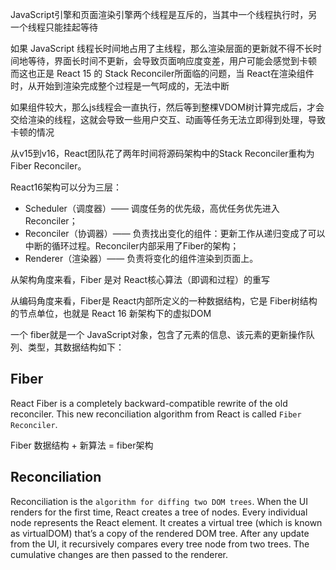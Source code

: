 
JavaScript引擎和页面渲染引擎两个线程是互斥的，当其中一个线程执行时，另一个线程只能挂起等待

如果 JavaScript 线程长时间地占用了主线程，那么渲染层面的更新就不得不长时间地等待，界面长时间不更新，会导致页面响应度变差，用户可能会感觉到卡顿
而这也正是 React 15 的 Stack Reconciler所面临的问题，当 React在渲染组件时，从开始到渲染完成整个过程是一气呵成的，无法中断

如果组件较大，那么js线程会一直执行，然后等到整棵VDOM树计算完成后，才会交给渲染的线程，这就会导致一些用户交互、动画等任务无法立即得到处理，导致卡顿的情况




从v15到v16，React团队花了两年时间将源码架构中的Stack Reconciler重构为Fiber Reconciler。


React16架构可以分为三层：
- Scheduler（调度器）—— 调度任务的优先级，高优任务优先进入Reconciler；
- Reconciler（协调器）—— 负责找出变化的组件：更新工作从递归变成了可以中断的循环过程。Reconciler内部采用了Fiber的架构；
- Renderer（渲染器）—— 负责将变化的组件渲染到页面上。

从架构角度来看，Fiber 是对 React核心算法（即调和过程）的重写

从编码角度来看，Fiber是 React内部所定义的一种数据结构，它是 Fiber树结构的节点单位，也就是 React 16 新架构下的虚拟DOM

一个 fiber就是一个 JavaScript对象，包含了元素的信息、该元素的更新操作队列、类型，其数据结构如下：


## Fiber

React Fiber is a completely backward-compatible rewrite of the old reconciler. 
This new reconciliation algorithm from React is called `Fiber Reconciler`. 

Fiber 数据结构 + 新算法 = fiber架构


## Reconciliation
Reconciliation is the `algorithm for diffing two DOM trees`. When the UI renders for the first time, React creates a tree of nodes. Every individual node represents the React element. It creates a virtual tree (which is known as virtualDOM) that’s a copy of the rendered DOM tree. After any update from the UI, it recursively compares every tree node from two trees. The cumulative changes are then passed to the renderer.